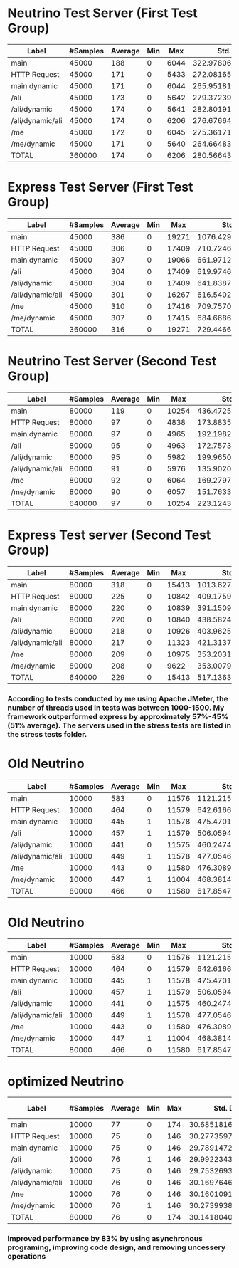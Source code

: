 
# Neutrino Test Server (First Test Group)
| Label | #Samples | Average | Min | Max | Std. Dev. | Error% | Throughput | Received KB/sec | Sent Kb/sec | Avg. Bytes  |
|-------|----------|---------|-----|-----|-----------|--------|------------|-----------------|-------------|-------------|
| main|45000|188|0|6044|322.9780600087326|0.15666666666666668|67.14734215898103|35.441425111874935|8.903361615109942|540.4833333333333|
| HTTP Request|45000|171|0|5433|272.08165543459126|0.15375555555555556|67.14634022602951|34.976081272904366|6.436891812697522|533.3947777777778|
| main dynamic|45000|171|0|6044|265.95181270902776|0.15093333333333334|67.14413607878245|36.416892811847205|9.130483437779766|555.3857777777778|
| /ali|45000|173|0|5642|279.3723985871427|0.14775555555555556|67.1438355244605|36.2520685780092|9.164614816331769|552.8745555555555|
| /ali/dynamic|45000|174|0|5641|282.80191761785807|0.14437777777777777|67.1440358937095|35.38510654126523|9.425379009431499|539.6510444444444|
| /ali/dynamic/ali|45000|174|0|6206|276.6766436672962|0.14133333333333334|67.1438355244605|35.130575642753016|9.684099444496669|535.7708444444445|
| /me|45000|172|0|6045|275.3617143775577|0.13855555555555554|67.1440358937095|34.07311528556358|9.207089493954053|519.6421333333333|
| /me/dynamic|45000|171|0|5640|264.6648358257414|0.136|67.14674099562204|34.46411398383107|9.461395473414367|525.584|
| TOTAL|360000|174|0|6206|280.5664330501254|0.14617222222222223|537.0681449964643|282.09100902936495|71.40113089441613|537.8483083333333|

# Express Test Server (First Test Group)
| Label | #Samples | Average | Min | Max | Std. Dev. | Error% | Throughput | Received KB/sec | Sent Kb/sec | Avg. Bytes  |
|-------|----------|---------|-----|-----|-----------|--------|------------|-----------------|-------------|-------------|
| main|45000|386|0|19271|1076.4291353943495|0.30995555555555554|47.917607271550146|45.66425267300386|5.198740106345143|975.8457777777778|
| HTTP Request|45000|306|0|17409|710.7246142185444|0.30575555555555556|47.942060421911435|45.22644129647849|3.77039751558916|965.9967777777778|
| main dynamic|45000|307|0|19066|661.9712147996665|0.3022|47.943081973081554|44.934768026731994|5.357976510286987|959.7464444444445|
| /ali|45000|304|0|17409|619.9746140751787|0.2992222222222222|47.946606658824734|44.61180987186003|5.381236621564892|952.7784444444444|
| /ali/dynamic|45000|304|0|17409|641.8387848389156|0.29573333333333335|47.95585503691002|44.23775267407176|5.540999325420972|944.6074666666667|
| /ali/dynamic/ali|45000|301|0|16267|616.5402759750971|0.2926|47.9571327176348|44.02749737101663|5.698318962623277|940.0928444444445|
| /me|45000|310|0|17416|709.7570209409056|0.28888888888888886|47.96331765465772|43.460511400880605|5.429181095631394|927.8666666666667|
| /me/dynamic|45000|307|0|17415|684.6686186480321|0.28524444444444447|47.96873717502513|43.40024378111972|5.5915516327492165|926.4752888888889|
| TOTAL|360000|316|0|19271|729.446674093662|0.29745|383.3004511233365|355.29264744057775|41.935706207124916|949.1762138888889|

# Neutrino Test Server (Second Test Group)
| Label | #Samples | Average | Min | Max | Std. Dev. | Error% | Throughput | Received KB/sec | Sent Kb/sec | Avg. Bytes  |
|-------|----------|---------|-----|-----|-----------|--------|------------|-----------------|-------------|-------------|
| main|80000|119|0|10254|436.4725064623766|0.0115125|142.87398157640007|26.095840299370106|22.204972971702915|187.0329375|
| HTTP Request|80000|97|0|4838|173.88358536514454|0.011175|142.91864891855244|25.98929921738641|16.0090799120693|186.211125|
| main dynamic|80000|97|0|4965|192.1982860725216|0.0101125|142.91507450341476|30.324808072312347|22.657279993408043|217.2801125|
| /ali|80000|95|0|4963|172.75735928914867|0.00945|142.92528759247713|30.934496614903896|22.674064018022882|221.63275|
| /ali/dynamic|80000|95|0|5982|199.9650417509755|0.0086125|142.94188697584997|29.827757887823672|23.24942812077875|213.6786125|
| /ali/dynamic/ali|80000|91|0|5976|135.90204437034788|0.00845|142.954402906263|30.329598407577297|23.808972041692652|217.25465|
| /me|80000|92|0|6064|169.2797283366924|0.0079|142.97918580502642|30.15077769506829|22.579582996736498|215.9363|
| /me/dynamic|80000|90|0|6057|151.76339087925444|0.007575|143.0382394853484|30.470294924735065|23.150819380027567|218.13455|
| TOTAL|640000|97|0|10254|223.12435232988872|0.0093484375|1142.6979813525975|233.94635399834934|176.20158940194491|209.6451296875|


# Express Test server (Second Test Group)
| Label | #Samples | Average | Min | Max | Std. Dev. | Error% | Throughput | Received KB/sec | Sent Kb/sec | Avg. Bytes  |
|-------|----------|---------|-----|-----|-----------|--------|------------|-----------------|-------------|-------------|
| main|80000|318|0|15413|1013.6277303512351|0.0847625|137.01727102701295|59.915105289744425|19.716736796137994|447.7761625|
| HTTP Request|80000|225|0|10842|409.1759301256412|0.083175|137.0116391387448|59.41623127115117|14.229903068546921|444.066075|
| main dynamic|80000|220|0|10839|391.1509554242126|0.081475|137.0036614228515|59.246638005072555|20.15426879861489|442.82435|
| /ali|80000|220|0|10840|438.5824482462904|0.079275|136.99849986642647|58.55483787725962|20.201780060039592|437.67015|
| /ali/dynamic|80000|218|0|10926|403.96250043057137|0.077425|136.996857634578|57.97399976239607|20.735839020129973|433.33385|
| /ali/dynamic/ali|80000|217|0|11323|421.3137011598179|0.07535|136.99732683966005|57.81916657890276|21.2773705674943|432.17505|
| /me|80000|209|0|10975|353.2031091228209|0.074175|136.99803065330934|56.83243227695008|20.189746955004708|424.797425|
| /me/dynamic|80000|208|0|9622|353.00791938987624|0.07215|137.00201906725601|57.440444526598085|20.731047857802178|429.32955|
| TOTAL|640000|229|0|15413|517.1363610147285|0.0784734375|1095.7778310447559|467.0930389883959|157.20168445076277|436.4965765625|


### According to tests conducted by me using Apache JMeter, the number of threads used in tests was between 1000-1500. My framework outperformed express by approximately 57%-45% (51% average). The servers used in the stress tests are listed in the stress tests folder.

# Old Neutrino
| Label | #Samples | Average | Min | Max | Std. Dev. | Error% | Throughput | Received KB/sec | Sent Kb/sec | Avg. Bytes  |
|-------|----------|---------|-----|-----|-----------|--------|------------|-----------------|-------------|-------------|
| main|10000|583|0|11576|1121.21585472268|0.2196|200.75886852301701|139.83247299793217|24.63303474634117|713.236|
| HTTP Request|10000|464|0|11579|642.6166652731548|0.2165|200.30847505157942|138.0573348581816|17.778550843298678|705.765|
| main dynamic|10000|445|1|11578|475.4701701408302|0.2149|199.7802417340925|138.31950869668364|25.12010226251124|708.9749|
| /ali|10000|457|1|11579|506.05940483282194|0.2132|199.46941136576706|138.2287957782299|25.135327528773463|709.614|
| /ali/dynamic|10000|441|0|11575|460.2474352762761|0.2116|199.19525118521176|136.37319292558067|25.765283255647187|701.0516|
| /ali/dynamic/ali|10000|449|1|11578|477.0546209488385|0.2098|199.01685672776483|136.0254172512787|26.415289718789182|699.8906|
| /me|10000|443|0|11580|476.30898468299966|0.2078|198.94163052560378|133.34964240241914|25.08696702293797|686.3824|
| /me/dynamic|10000|447|1|11004|468.3814166037654|0.206|198.92184360764657|134.65377031489328|25.758436151061247|693.164|
| TOTAL|80000|466|0|11580|617.8547436096377|0.212425|1591.2164850027846|1091.2572171923482|195.09770908335983|702.2598125|

# Old Neutrino
| Label | #Samples | Average | Min | Max | Std. Dev. | Error% | Throughput | Received KB/sec | Sent Kb/sec | Avg. Bytes  |
|-------|----------|---------|-----|-----|-----------|--------|------------|-----------------|-------------|-------------|
| main|10000|583|0|11576|1121.21585472268|0.2196|200.75886852301701|139.83247299793217|24.63303474634117|713.236|
| HTTP Request|10000|464|0|11579|642.6166652731548|0.2165|200.30847505157942|138.0573348581816|17.778550843298678|705.765|
| main dynamic|10000|445|1|11578|475.4701701408302|0.2149|199.7802417340925|138.31950869668364|25.12010226251124|708.9749|
| /ali|10000|457|1|11579|506.05940483282194|0.2132|199.46941136576706|138.2287957782299|25.135327528773463|709.614|
| /ali/dynamic|10000|441|0|11575|460.2474352762761|0.2116|199.19525118521176|136.37319292558067|25.765283255647187|701.0516|
| /ali/dynamic/ali|10000|449|1|11578|477.0546209488385|0.2098|199.01685672776483|136.0254172512787|26.415289718789182|699.8906|
| /me|10000|443|0|11580|476.30898468299966|0.2078|198.94163052560378|133.34964240241914|25.08696702293797|686.3824|
| /me/dynamic|10000|447|1|11004|468.3814166037654|0.206|198.92184360764657|134.65377031489328|25.758436151061247|693.164|
| TOTAL|80000|466|0|11580|617.8547436096377|0.212425|1591.2164850027846|1091.2572171923482|195.09770908335983|702.2598125|


# optimized Neutrino
| Label | #Samples | Average | Min | Max | Std. Dev. | Error% | Throughput | Received KB/sec | Sent Kb/sec | Avg. Bytes  |
|-------|----------|---------|-----|-----|-----------|--------|------------|-----------------|-------------|-------------|
| main|10000|77|0|174|30.685181668681704|0.0|1001.2014417300761|155.45998948738486|157.41546105326393|159.0|
| HTTP Request|10000|75|0|146|30.277359792425756|0.0|999.30048965724|155.16482212451285|113.20200859398422|159.0|
| main dynamic|10000|75|0|146|29.78914724794923|0.0|997.6057462090982|188.02530177573826|159.7727952913009|193.0||
| /ali|10000|76|1|146|29.992234397590334|0.0|996.1151509114454|193.58097171032972|159.53406713816116|199.0|
| /ali/dynamic|10000|75|0|146|29.753269324731352|0.0|995.0248756218905|187.53886815920396|163.2462686567164|193.0|
| /ali/dynamic/ali|10000|76|0|146|30.1697646061417|0.0|994.0357852882703|191.23540009940356|166.96694831013914|197.0|
| /me|10000|76|0|146|30.160109176858096|0.0|993.4432743890324|180.44965726207033|158.13598996622292|186.0|
| /me/dynamic|10000|76|1|146|30.273993893108987|0.0|993.2459276916965|193.99334525228448|161.98444328565753|200.0|
| TOTAL|80000|76|0|174|30.14180403986298|0.0|7942.023230417949|1440.6550928223965|1236.0937034647077|185.75|



### Improved performance by 83% by using asynchronous programing, improving code design, and removing uncessery operations 

